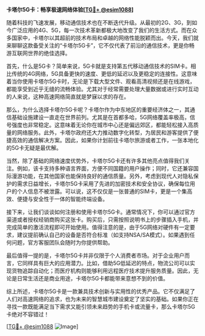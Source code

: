**卡塔尔5G卡：畅享极速网络体验[[TG💪+ @esim1088](https://t.me/s/esim1088)]**

随着科技的飞速发展，移动通信技术也在不断迭代升级。从最初的2G、3G，到如今广泛应用的4G、5G，每一次技术革新都极大地改变了我们的生活方式。而在众多国家中，卡塔尔以其超前的技术布局和卓越的网络性能脱颖而出。今天，我们就来聊聊这款备受关注的“卡塔尔5G卡”，它不仅代表了前沿的通信技术，更是你畅游互联网世界的绝佳选择。

首先，什么是5G卡？简单来说，5G卡就是支持第五代移动通信技术的SIM卡。相比传统的4G网络，5G具备更快的速度、更低的延迟以及更稳定的连接性。这意味着当你使用卡塔尔5G卡时，无论是下载大型文件、观看高清视频还是在线游戏，都能享受到近乎无缝的流畅体验。尤其对于经常需要处理大量数据或进行实时互动的人来说，这种高速网络简直就是梦寐以求的存在。

那么，为什么选择卡塔尔5G卡呢？卡塔尔作为中东地区的重要经济体之一，其通信基础设施建设一直走在世界前列。尤其是在首都多哈，5G网络覆盖率极高，信号强度也非常稳定。这意味着无论你在城市中心还是偏远郊区，都能轻松接入高质量的网络服务。此外，卡塔尔政府还大力推动数字化转型，为居民和游客提供了便捷高效的通信解决方案。因此，如果你计划前往卡塔尔旅游或者工作，一张本地化的5G卡无疑是最优解。

当然，除了基础的网络速度优势外，卡塔尔5G卡还有许多其他亮点值得我们关注。例如，该卡支持多种语言界面，方便不同国籍的用户操作；同时，它还兼容国际漫游功能，在其他国家也能保持良好的通信质量。另外，考虑到现代人对隐私保护的需求日益增长，卡塔尔5G卡采用了先进的加密技术和安全协议，确保每位用户的个人信息不被泄露。可以说，这不仅仅是一张普通的SIM卡，更是一个集高效、便捷与安全性于一体的智能终端设备。

接下来，让我们谈谈如何注册和使用卡塔尔5G卡。通常情况下，你可以通过官方渠道或者授权经销商购买这张卡。购买后，只需按照说明书上的步骤插入手机，并完成简单的激活流程即可开始使用。值得注意的是，由于5G网络对硬件有一定要求，建议提前确认自己的设备是否符合标准（如支持NSA/SA模式）。如果遇到任何问题，官方客服团队会随时为你提供帮助。

最后值得一提的是，卡塔尔5G卡并非仅限于个人消费者市场。对于企业用户而言，它同样具有巨大的应用潜力。比如，借助5G低延迟的特点，物流公司可以实现货物追踪自动化；而医疗机构则能够利用远程医疗技术提升服务质量。因此，无论是日常生活还是商业用途，卡塔尔5G卡都能带来意想不到的价值。

综上所述，卡塔尔5G卡是一款兼具技术创新与实用性的优秀产品。它不仅满足了人们对高速网络的追求，也为未来的智慧城市建设奠定了坚实的基础。如果你正在寻找一款既能满足当下需求又能引领未来趋势的手机卡或流量卡，那么卡塔尔5G卡绝对不容错过！

[[TG💪+ @esim1088](https://t.me/s/esim1088) ![Image](https://i.postimg.cc/4NQfJmqS/Snipaste-2025-05-13-00-14-12.png)]